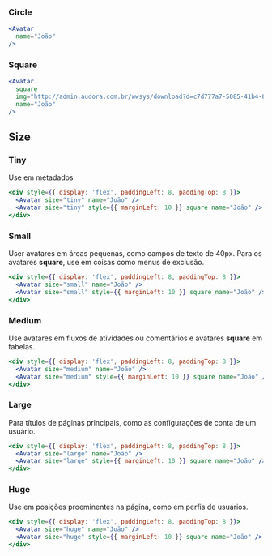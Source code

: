 ### Circle

```jsx
<Avatar
  name="João"
/>
```

### Square

```jsx
<Avatar
  square
  img="http://admin.audora.com.br/wwsys/download?d=c7d777a7-5085-41b4-84d4-0dae7e5b1c66"
  name="João"
/>
```

## Size
### Tiny
Use em metadados

```jsx
<div style={{ display: 'flex', paddingLeft: 8, paddingTop: 8 }}>
  <Avatar size="tiny" name="João" />
  <Avatar size="tiny" style={{ marginLeft: 10 }} square name="João" />
</div>
```

### Small
User avatares em áreas pequenas, como campos de texto de 40px. Para os avatares **square**, use em coisas como menus de exclusão.

```jsx
<div style={{ display: 'flex', paddingLeft: 8, paddingTop: 8 }}>
  <Avatar size="small" name="João" />
  <Avatar size="small" style={{ marginLeft: 10 }} square name="João" />
</div>
```

### Medium
Use avatares em fluxos de atividades ou comentários e avatares **square** em tabelas.

```jsx
<div style={{ display: 'flex', paddingLeft: 8, paddingTop: 8 }}>
  <Avatar size="medium" name="João" />
  <Avatar size="medium" style={{ marginLeft: 10 }} square name="João" />
</div>
```

### Large
Para títulos de páginas principais, como as configurações de conta de um usuário. 

```jsx
<div style={{ display: 'flex', paddingLeft: 8, paddingTop: 8 }}>
  <Avatar size="large" name="João" />
  <Avatar size="large" style={{ marginLeft: 10 }} square name="João" />
</div>
```

### Huge
Use em posições proeminentes na página, como em perfis de usuários.

```jsx
<div style={{ display: 'flex', paddingLeft: 8, paddingTop: 8 }}>
  <Avatar size="huge" name="João" />
  <Avatar size="huge" style={{ marginLeft: 10 }} square name="João" />
</div>
```